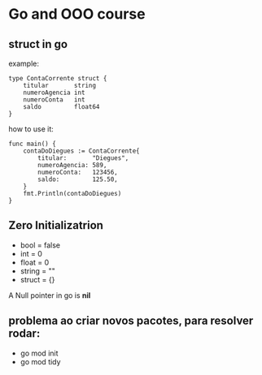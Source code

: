 # Go and OOO course

## struct in go
example:
```
type ContaCorrente struct {
	titular       string
	numeroAgencia int
	numeroConta   int
	saldo         float64
}
````
how to use it:
```
func main() {
	contaDoDiegues := ContaCorrente{
		titular:       "Diegues",
		numeroAgencia: 589,
		numeroConta:   123456,
		saldo:         125.50,
	}
	fmt.Println(contaDoDiegues)
}
```

## Zero Initializatrion
* bool = false
* int = 0
* float = 0
* string = ""
* struct = {}
    
A Null pointer in go is **nil**

## problema ao criar novos pacotes, para resolver rodar: 
* go mod init
* go mod tidy